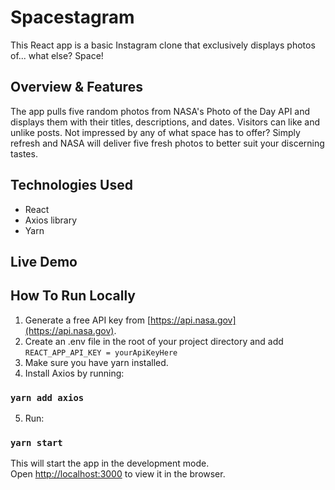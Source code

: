 # Spacestagram

This React app is a basic Instagram clone that exclusively displays photos of... what else? Space!

## Overview & Features

The app pulls five random photos from NASA's Photo of the Day API and displays them with their titles, descriptions, and dates. Visitors can like and unlike posts. Not impressed by any of what space has to offer? Simply refresh and NASA will deliver five fresh photos to better suit your discerning tastes.

## Technologies Used

* React
* Axios library
* Yarn

## Live Demo


## How To Run Locally

1. Generate a free API key from [https://api.nasa.gov](https://api.nasa.gov).
2. Create an .env file in the root of your project directory and add `REACT_APP_API_KEY = yourApiKeyHere`
3. Make sure you have yarn installed.
4. Install Axios by running:

### `yarn add axios`

5. Run:

### `yarn start`

This will start the app in the development mode.\
Open [http://localhost:3000](http://localhost:3000) to view it in the browser.